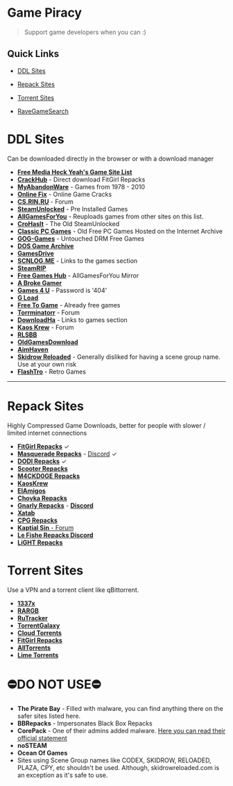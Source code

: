 # Game Piracy

> Support game developers when you can :)

## Quick Links

- [DDL Sites](#ddl-sites)
- [Repack Sites](#repack-sites)
- [Torrent Sites](#torrent-sites)

- [RaveGameSearch](https://idleendeavor.github.io/gamesearch/#gsc.tab=0)

# DDL Sites
Can be downloaded directly in the browser or with a download manager
- [**Free Media Heck Yeah's Game Site List**](https://www.reddit.com/r/FREEMEDIAHECKYEAH/wiki/games#wiki.25BAdownloadgames)
- [**CrackHub**](https://crackhub.site) - Direct download FitGirl Repacks
- [**MyAbandonWare**](https://myabandonware.com) - Games from 1978 - 2010
- [**Online Fix**](https://online-fix.me) - Online Game Cracks
- [**CS.RIN.RU**](https://cs.rin.ru) - Forum
- [**SteamUnlocked**](https://steamunlocked.net) - Pre Installed Games
- [**AllGamesForYou**](https://agfy.co) - Reuploads games from other sites on this list.
- [**CroHasIt**](https://crohasit.net) - The Old SteamUnlocked
- [**Classic PC Games**](https://archive.org/details/classicpcgames) - Old Free PC Games Hosted on the Internet Archive
- [**GOG-Games**](https://gog-games.com) - Untouched DRM Free Games
- [**DOS Game Archive**](https://dosgamesarchive.com)
- [**GamesDrive**](https://gamesdrive.net)
- [**SCNLOG.ME**](https://scnlog.me/games) -  Links to the games section
- [**SteamRIP**](https://steamrip.com)
- [**Free Games Hub**](https://freegameshub.co) - AllGamesForYou Mirror
- [**A Broke Gamer**](https://abrokegamer.com)
- [**Games 4 U**](https://g4u.to) - Password is '404'
- [**G Load**](https://gload.to)
- [**Free To Game**](https://freetogame.com/games) - Already free games
- [**Torrminatorr**](https://forum.torrminatorr.com) - Forum
- [**DownloadHa**](https://downloadha.com/category/%d8%a8%d8%a7%d8%b2%db%8c-%da%a9%d8%a7%d9%85%d9%be%db%8c%d9%88%d8%aa%d8%b1-pc-computer-game/) - Links to games section
- [**Kaos Krew**](https://kaoskrew.org) - Forum
- [**RLSBB**](https://rlsbb.ru)
- [**OldGamesDownload**](https://oldgamesdownload.com)
- [**AimHaven**](https://aimhaven.com)
- [**Skidrow Reloaded**](https://skidrowreloaded.com) - Generally disliked for having a scene group name. Use at your own risk
- [**FlashTro**](https://flashtro.com) - Retro Games
***
# Repack Sites
Highly Compressed Game Downloads, better for people with slower / limited internet connections

- [**FitGirl Repacks**](http://fitgirl-repacks.site) ✓
- [**Masquerade Repacks**](https://masquerade.site) - [Discord](https://discord.com/invite/HP5sQ6c) ✓
- [**DODI Repacks**](http://dodi-repacks.site/) ✓
- [**Scooter Repacks**](https://scooter-repacks.site)
- [**M4CKD0GE Repacks**](https://m4ckd0ge-repacks.me)
- [**KaosKrew**](https://kaoskrew.org)
- [**ElAmigos**](https://elamigos.site/)
- [**Chovka Repacks**](https://repack.info)
- [**Gnarly Repacks**](https://gnarly-repacks.site) - [**Discord**](https://discord.com/invite/yksnVtK6)
- [**Xatab**](https://m.byxatab.com)
- [**CPG Repacks**](https://cpgrepacks.site)
- [**Kaptial Sin** - Forum](https://www.kapitalsin.com/forum/)
- [**Le Fishe Repacks Discord**](https://discord.gg/W3MfGDXhAS)
- [**LiGHT Repacks**](https://drive.google.com/drive/folders/1q4lRUnwVhMQuakl1yM8OH1Je992LpXE)

# Torrent Sites
Use a VPN and a torrent client like qBittorrent.

- [**1337x**](https://1337x.to)
- [**RARGB**](https://rargb.to)
- [**RuTracker**](http://rutracker.org)
- [**TorrentGalaxy**](https://torrentgalaxy.to)
- [**Cloud Torrents**](https://cloudtorrents.com)
- [**FitGirl Repacks**](http://fitgirl-repacks.site)
- [**AllTorrents**](https://alltorrents.co)
- [**Lime Torrents**](https://limetorrents.pro)

# ⛔DO NOT USE⛔

- **The Pirate Bay** - Filled with malware, you can find anything there on the safer sites listed here.
- **BBRepacks** - Impersonates Black Box Repacks
- **CorePack** - One of their admins added malware. [Here you can read their official statement](https://old.reddit.com/r/CrackWatch/comments/8wuyyk/oursincereapologiestoeveryonecorepack/)
- **noSTEAM**
- **Ocean Of Games**
- Sites using Scene Group names like CODEX, SKIDROW, RELOADED, PLAZA, CPY, etc shouldn't be used. Although, skidrowreloaded.com is an exception as it's safe to use.
